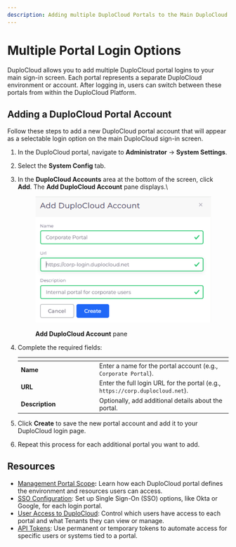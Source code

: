 ```yaml
---
description: Adding multiple DuploCloud Portals to the Main DuploCloud Login Screen
---
```


# Multiple Portal Login Options

DuploCloud allows you to add multiple DuploCloud portal logins to your main sign-in screen. Each portal represents a separate DuploCloud environment or account. After logging in, users can switch between these portals from within the DuploCloud Platform.

## Adding a DuploCloud Portal Account

Follow these steps to add a new DuploCloud portal account that will appear as a selectable login option on the main DuploCloud sign-in screen.

1. In the DuploCloud portal, navigate to **Administrator** -> **System Settings**.
2. Select the **System Config** tab.
3.  In the **DuploCloud Accounts** area at the bottom of the screen, click **Add**. The **Add DuploCloud Account** pane displays.\


    <div align="left"><figure><img src="../.gitbook/assets/Screenshot (528).png" alt=""><figcaption><p><strong>Add DuploCloud Account</strong> pane</p></figcaption></figure></div>
4.  Complete the required fields:

    <table data-header-hidden><thead><tr><th width="164.4444580078125"></th><th></th></tr></thead><tbody><tr><td><strong>Name</strong></td><td>Enter a name for the portal account (e.g., <code>Corporate Portal</code>).</td></tr><tr><td><strong>URL</strong></td><td>Enter the full login URL for the portal (e.g., <code>https://corp.duplocloud.net</code>).</td></tr><tr><td><strong>Description</strong></td><td>Optionally, add additional details about the portal.</td></tr></tbody></table>
5. Click **Create** to save the new portal account and add it to your DuploCloud login page.
6. Repeat this process for each additional portal you want to add.

## Resources

* [Management Portal Scope](../welcome-to-duplocloud/application-focussed-interface/management-portal-scope.md)**:** Learn how each DuploCloud portal defines the environment and resources users can access.
* [SSO Configuration](sso-configuration/): Set up Single Sign-On (SSO) options, like Okta or Google, for each login portal.
* [User Access to DuploCloud](add-edit-or-delete-a-user.md): Control which users have access to each portal and what Tenants they can view or manage.
* [API Tokens](api-tokens.md): Use permanent or temporary tokens to automate access for specific users or systems tied to a portal.
